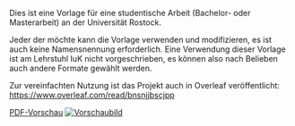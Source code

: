 Dies ist eine Vorlage für eine studentische Arbeit (Bachelor- oder Masterarbeit)
an der Universität Rostock. 

Jeder der möchte kann die Vorlage verwenden und modifizieren, es ist auch keine
Namensnennung erforderlich. Eine Verwendung dieser Vorlage ist am Lehrstuhl
IuK nicht vorgeschrieben, es können also nach Belieben auch andere Formate 
gewählt werden.

Zur vereinfachten Nutzung ist das Projekt auch in
Overleaf veröffentlicht: https://www.overleaf.com/read/bnsnjjbscjpp

[PDF-Vorschau](https://git.informatik.uni-rostock.de/iuk/vorlage/-/jobs/10866/artifacts/file/main.pdf)
[![Vorschaubild](https://git.informatik.uni-rostock.de/iuk/vorlage/wikis/uploads/6b711038d0502e4e8089bd18c90c80e4/preview_vorlagen_g.png)](https://git.informatik.uni-rostock.de/iuk/vorlage/-/jobs/10866/artifacts/file/main.pdf)